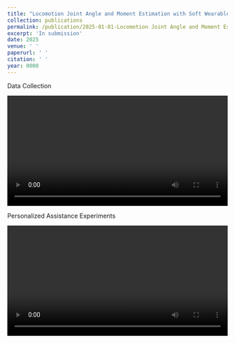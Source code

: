 ```yaml
---
title: "Locomotion Joint Angle and Moment Estimation with Soft Wearable Sensors for Personalized Exoskeleton Control"
collection: publications
permalink: /publication/2025-01-01-Locomotion Joint Angle and Moment Estimation with Soft Wearable Sensors for Personalized Exoskeleton Control
excerpt: 'In submission'
date: 2025
venue: ' '
paperurl: ' '
citation: ' '
year: 0000
---
```


Data Collection
<div style="display:flex;justify-content:center;">
<video width="600" controls>
  <source src="/images/Data_collection_LOCO.mp4" type="video/mp4">
  Your browser does not support the video tag.
</video>
</div>

Personalized Assistance Experiments
<br>
<div style="display:flex;justify-content:center;">
<video width="600" controls>
  <source src="/images/Personalized.mp4" type="video/mp4">
  Your browser does not support the video tag.
</video>
</div>
